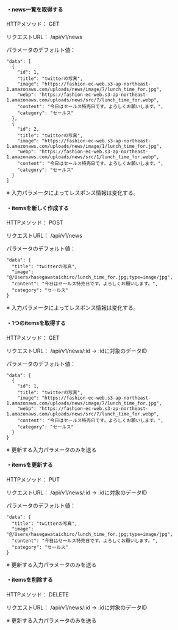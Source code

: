 #### ・news一覧を取得する
HTTPメソッド： GET

リクエストURL： /api/v1/news

パラメータのデフォルト値：
```
"data": [
  {
    "id": 1,
    "title": "twitterの写真",
    "image": "https://fashion-ec-web.s3-ap-northeast-1.amazonaws.com/uploads/news/image/7/lunch_time_for.jpg",
    "webp": "https://fashion-ec-web.s3-ap-northeast-1.amazonaws.com/uploads/news/src/7/lunch_time_for.webp",
    "content": "今日はセールス特売日です。よろしくお願いします。",
    "category": "セールス"
  },
  {
    "id": 2,
    "title": "twitterの写真",
    "image": "https://fashion-ec-web.s3-ap-northeast-1.amazonaws.com/uploads/news/image/1/lunch_time_for.jpg",
    "webp": "https://fashion-ec-web.s3-ap-northeast-1.amazonaws.com/uploads/news/src/1/lunch_time_for.webp",
    "content": "今日はセールス特売日です。よろしくお願いします。",
    "category": "セールス"
  }
]
```
※ 入力パラメータによってレスポンス情報は変化する。

#### ・itemsを新しく作成する
HTTPメソッド： POST

リクエストURL： /api/v1/news

パラメータのデフォルト値：
```
"data": {
  "title": "twitterの写真",
  "image": "@/Users/hasegawataichiro/lunch_time_for.jpg;type=image/jpg",
  "content": "今日はセールス特売日です。よろしくお願いします。",
  "category": "セールス"
}
```
※ 入力パラメータによってレスポンス情報は変化する。

#### ・1つのitemsを取得する
HTTPメソッド： GET

リクエストURL： /api/v1/news/:id
→ :idに対象のデータID

パラメータのデフォルト値：
```
"data": {
  {
    "id": 1,
    "title": "twitterの写真",
    "image": "https://fashion-ec-web.s3-ap-northeast-1.amazonaws.com/uploads/news/image/7/lunch_time_for.jpg",
    "webp": "https://fashion-ec-web.s3-ap-northeast-1.amazonaws.com/uploads/news/src/7/lunch_time_for.webp",
    "content": "今日はセールス特売日です。よろしくお願いします。",
    "category": "セールス"
  }
}
```
※ 更新する入力パラメータのみを送る

#### ・itemsを更新する
HTTPメソッド： PUT

リクエストURL： /api/v1/news/:id
→ :idに対象のデータID

パラメータのデフォルト値：
```
"data": {
  "title": "twitterの写真",
  "image": "@/Users/hasegawataichiro/lunch_time_for.jpg;type=image/jpg",
  "content": "今日はセールス特売日です。よろしくお願いします。",
  "category": "セールス"
}
```
※ 更新する入力パラメータのみを送る

#### ・itemsを削除する
HTTPメソッド： DELETE

リクエストURL： /api/v1/news/:id
→ :idに対象のデータID

※ 更新する入力パラメータのみを送る
